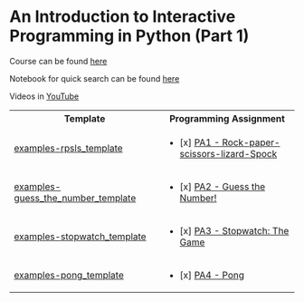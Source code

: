 # An Introduction to Interactive Programming in Python (Part 1)

Course can be found [here](https://www.coursera.org/learn/interactive-python-1)

Notebook for quick search can be found [here](https://ssq.github.io/2017/09/26/Coursera%20RU%20Fundamentals%20of%20Computing%20Specialization/#An-Introduction-to-Interactive-Programming-in-Python-Part-1)  

Videos in [YouTube](https://www.youtube.com/playlist?list=PL0AtGYcg6CP-NyUccbNYYrJG0d-mI9By8)
<table>
  <tr>
    <th>Template</th>
    <th>Programming Assignment</th>
  </tr>
  <tr>
    <td>
      <a href="http://www.codeskulptor.org/#examples-rpsls_template.py">examples-rpsls_template</a>
    </td>
    <td>
      <ul>
        <li>
          [x] <a href="http://www.codeskulptor.org/#user43_2OiD0caumf_0.py">PA1 - Rock-paper-scissors-lizard-Spock</a>
        </li>
      </ul>
    </td>
  </tr>
  <tr>
    <td>
      <a href="http://www.codeskulptor.org/#examples-guess_the_number_template.py">examples-guess_the_number_template</a>
    </td>
    <td>
      <ul>
        <li>
          [x] <a href="http://www.codeskulptor.org/#user43_h8ZiuoEmml_0.py">PA2 - Guess the Number!</a>
        </li>
      </ul>
    </td>
  </tr>
  <tr>
    <td>
      <a href="http://www.codeskulptor.org/#examples-stopwatch_template.py">examples-stopwatch_template</a>
    </td>
    <td>
      <ul>
        <li>
          [x] <a href="http://www.codeskulptor.org/#user43_VIajy7NaN1_1.py">PA3 - Stopwatch: The Game</a>
        </li>
      </ul>
    </td>
  </tr>
  <tr>
    <td>
      <a href="http://www.codeskulptor.org/#examples-pong_template.py">examples-pong_template</a>
    </td>
    <td>
      <ul>
        <li>
          [x] <a href="http://www.codeskulptor.org/#user43_6MWjxkY0pr_1.py">PA4 - Pong</a>
        </li>
      </ul>
    </td>
  </tr>
</table>


